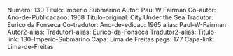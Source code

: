 Numero: 130
Titulo: Império Submarino
Autor: Paul W Fairman
Co-autor: 
Ano-de-Publicacaoo: 1968
Titulo-original: City Under the Sea
Tradutor: Eurico da Fonseca
Co-tradutor: 
Ano-de-edicao: 1965
alias: Paul-W-Fairman
Autor2-alias: 
Tradutor1-alias: Eurico-da-Fonseca
Tradutor2-alias: 
Titulo-link: 130-Imperio-Submarino
Capa: Lima de Freitas
pags: 177
Capa-link: Lima-de-Freitas